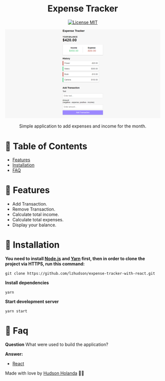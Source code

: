 <h1 align="center"> Expense Tracker </h1>
<p align="center">
  <a href="https://opensource.org/licenses/MIT">
    <img src="https://img.shields.io/badge/License-MIT-blue.svg" alt="License MIT">
  </a>
</p>

<p align="center">
   <img src=".github/docs/images/expense-tracker.png"/>
</p>


<p align="center">Simple application to add expenses and income for the month.</p>

# :pushpin: Table of Contents

* [Features](#rocket-features)
* [Installation](#construction_worker-installation)
* [FAQ](#postbox-faq)

# :rocket: Features
* Add Transaction.
* Remove Transaction.
* Calculate total income.
* Calculate total expenses.
* Display your balance.

# :construction_worker: Installation

**You need to install [Node.js](https://nodejs.org/en/download/) and [Yarn](https://yarnpkg.com/) first, then in order to clone the project via HTTPS, run this command:**

```
git clone https://github.com/lzhudson/expense-tracker-with-react.git
```

**Install dependencies**

```
yarn
```

**Start development server**

```
yarn start
```

# :postbox: Faq

**Question** What were used to build the application?

**Answer:**

- [React](https://pt-br.reactjs.org/)

Made with love by [Hudson Holanda](https://github.com/lzhudson) 💜🚀
